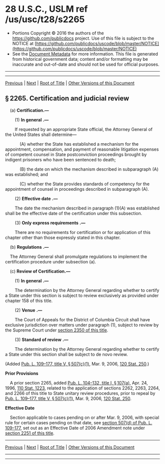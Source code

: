 ---
---

# 28 U.S.C., USLM ref /us/usc/t28/s2265

* Portions Copyright © 2016 the authors of the https://github.com/publicdocs project.
  Use of this file is subject to the NOTICE at [https://github.com/publicdocs/uscode/blob/master/NOTICE](https://github.com/publicdocs/uscode/blob/master/NOTICE)
* See the [Document Metadata](././../../../../..//README.md) for more information.
  This file is generated from historical government data; content and/or formatting may be inaccurate and out-of-date and should not be used for official purposes.

----------
----------

[Previous](./../../../../..//us/usc/t28/ptVI/ch154/m__us_usc_t28_s2264.md) | [Next](./../../../../..//us/usc/t28/ptVI/ch154/m__us_usc_t28_s2266.md) | [Root of Title](./../../../../../) | [Other Versions of this Document](https://publicdocs.github.io/go/links?ns=uslm&ref=%2Fus%2Fusc%2Ft28%2Fs2265)

## § 2265. Certification and judicial review

    (a) __Certification.—__ 

        (1)  __In general__  __.—__ 

        If requested by an appropriate State official, the Attorney General of the United States shall determine—

            (A) whether the State has established a mechanism for the appointment, compensation, and payment of reasonable litigation expenses of competent counsel in State postconviction proceedings brought by indigent prisoners who have been sentenced to death;

            (B) the date on which the mechanism described in subparagraph (A) was established; and

            (C) whether the State provides standards of competency for the appointment of counsel in proceedings described in subparagraph (A).

        (2)  __Effective date__  __.—__ 

        The date the mechanism described in paragraph (1)(A) was established shall be the effective date of the certification under this subsection.

        (3)  __Only express requirements__  __.—__ 

        There are no requirements for certification or for application of this chapter other than those expressly stated in this chapter.

    (b)  __Regulations__  __.—__ 

    The Attorney General shall promulgate regulations to implement the certification procedure under subsection (a).

    (c) __Review of Certification.—__ 

        (1)  __In general__  __.—__ 

        The determination by the Attorney General regarding whether to certify a State under this section is subject to review exclusively as provided under chapter 158 of this title.

        (2)  __Venue__  __.—__ 

        The Court of Appeals for the District of Columbia Circuit shall have exclusive jurisdiction over matters under paragraph (1), subject to review by the Supreme Court under [section 2350 of this title][/us/usc/t28/s2350].

        (3)  __Standard of review__  __.—__ 

        The determination by the Attorney General regarding whether to certify a State under this section shall be subject to de novo review.

(Added [Pub. L. 109–177, title V, § 507(c)(1)][/us/pl/109/177/s507/c/1], Mar. 9, 2006, [120 Stat. 250][/us/stat/120/250].)

 __Prior Provisions__ 

    A prior section 2265, added [Pub. L. 104–132, title I, § 107(a)][/us/pl/104/132/s107/a], Apr. 24, 1996, [110 Stat. 1223][/us/stat/110/1223], related to the application of sections 2262, 2263, 2264, and 2266 of this title to State unitary review procedures, prior to repeal by [Pub. L. 109–177, title V, § 507(c)(1)][/us/pl/109/177/s507/c/1], Mar. 9, 2006, [120 Stat. 250][/us/stat/120/250].

 __Effective Date__ 

    Section applicable to cases pending on or after Mar. 9, 2006, with special rule for certain cases pending on that date, see [section 507(d) of Pub. L. 109–177][/us/pl/109/177/s507/d], set out as an Effective Date of 2006 Amendment note under [section 2251 of this title][/us/usc/t28/s2251].

----------

[Previous](./../../../../..//us/usc/t28/ptVI/ch154/m__us_usc_t28_s2264.md) | [Next](./../../../../..//us/usc/t28/ptVI/ch154/m__us_usc_t28_s2266.md) | [Root of Title](./../../../../../) | [Other Versions of this Document](https://publicdocs.github.io/go/links?ns=uslm&ref=%2Fus%2Fusc%2Ft28%2Fs2265)

----------
----------

[/us/usc/t28/s2350]: https://publicdocs.github.io/go/links?ns=uslm&ref=%2Fus%2Fusc%2Ft28%2Fs2350
[/us/pl/109/177/s507/c/1]: https://publicdocs.github.io/go/links?ns=uslm&ref=%2Fus%2Fpl%2F109%2F177%2Fs507%2Fc%2F1
[/us/stat/120/250]: https://publicdocs.github.io/go/links?ns=uslm&ref=%2Fus%2Fstat%2F120%2F250
[/us/pl/104/132/s107/a]: https://publicdocs.github.io/go/links?ns=uslm&ref=%2Fus%2Fpl%2F104%2F132%2Fs107%2Fa
[/us/stat/110/1223]: https://publicdocs.github.io/go/links?ns=uslm&ref=%2Fus%2Fstat%2F110%2F1223
[/us/pl/109/177/s507/c/1]: https://publicdocs.github.io/go/links?ns=uslm&ref=%2Fus%2Fpl%2F109%2F177%2Fs507%2Fc%2F1
[/us/stat/120/250]: https://publicdocs.github.io/go/links?ns=uslm&ref=%2Fus%2Fstat%2F120%2F250
[/us/pl/109/177/s507/d]: https://publicdocs.github.io/go/links?ns=uslm&ref=%2Fus%2Fpl%2F109%2F177%2Fs507%2Fd
[/us/usc/t28/s2251]: https://publicdocs.github.io/go/links?ns=uslm&ref=%2Fus%2Fusc%2Ft28%2Fs2251



